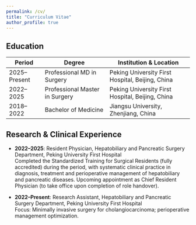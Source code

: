 ```yaml
---
permalink: /cv/
title: "Curriculum Vitae"
author_profile: true
---
```


## Education
| Period       | Degree                         | Institution & Location |
|--------------|--------------------------------|------------------------|
| 2025–Present | Professional MD in Surgery     | Peking University First Hospital, Beijing, China |
| 2022–2025    | Professional Master in Surgery | Peking University First Hospital, Beijing, China |
| 2018–2022    | Bachelor of Medicine           | Jiangsu University, Zhenjiang, China |


## Research & Clinical Experience
- **2022–2025**: Resident Physician, Hepatobiliary and Pancreatic Surgery Department, Peking University First Hospital  
  Completed the Standardized Training for Surgical Residents (fully accredited) during the period, with systematic clinical practice in diagnosis, treatment and perioperative management of hepatobiliary and pancreatic diseases. Upcoming appointment as Chief Resident Physician (to take office upon completion of role handover).

- **2022–Present**: Research Assistant, Hepatobiliary and Pancreatic Surgery Department, Peking University First Hospital  
  Focus: Minimally invasive surgery for cholangiocarcinoma; perioperative management optimization.

